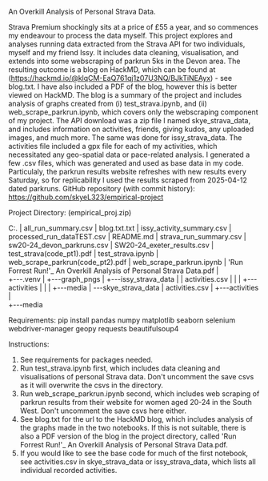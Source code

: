An Overkill Analysis of Personal Strava Data. 

Strava Premium shockingly sits at a price of £55 a year, and so commences my endeavour to process the data myself. 
This project explores and analyses running data extracted from the Strava API for two individuals, myself and my friend Issy. It includes data cleaning, visualisation, and extends into some webscraping of parkrun 5ks in the Devon area. The resulting outcome is a blog on HackMD, which can be found at (https://hackmd.io/@klqCM-EaQ761qj1z07U3NQ/BJkTiNEAyx) - see blog.txt. I have also included a PDF of the blog, however this is better viewed on HackMD. The blog is a summary of the project and includes analysis of graphs created from (i) test_strava.ipynb, and (ii) web_scrape_parkrun.ipynb, which covers only the webscraping component of my project. 
The API download was a zip file I named skye_strava_data, and includes information on activities, friends, giving kudos, any uploaded images, and much more. The same was done for issy_strava_data.
The activities file included a gpx file for each of my activities, which necessitated any geo-spatial data or pace-related analysis.
I generated a few .csv files, which was generated and used as base data in my code. Particulaly, the parkrun results website refreshes with new results every Saturday, so for replicability I used the results scraped from 2025-04-12 dated parkruns. 
GitHub repository (with commit history): https://github.com/skyeL323/empirical-project

Project Directory: (empirical_proj.zip)

C:.
|   all_run_summary.csv
|   blog.txt.txt
|   issy_activity_summary.csv
|   processed_run_dataTEST.csv
|   README.md
|   strava_run_summary.csv
|   sw20-24_devon_parkruns.csv
|   SW20-24_exeter_results.csv
|   test_strava(code_pt1).pdf
|   test_strava.ipynb
|   web_scrape_parkrun(code_pt2).pdf
|   web_scrape_parkrun.ipynb
|  'Run Forrest Run!'_ An Overkill Analysis of Personal Strava Data.pdf
|   
+---.venv
|
+---graph_pngs
|
+---issy_strava_data
|   |   activities.csv
|   |
|   +---activities
|   |
|   +---media
|
\---skye_strava_data
    |   activities.csv
    |
    +---activities
    |      
    +---media
    
    
Requirements:
pip install pandas numpy matplotlib seaborn selenium webdriver-manager geopy requests beautifulsoup4

Instructions: 
1. See requirements for packages needed. 
2. Run test_strava.ipynb first, which includes data cleaning and visualisations of personal Strava data. Don't uncomment the save csvs as it will overwrite the csvs in the directory. 
3. Run web_scrape_parkrun.ipynb second, which includes web scraping of parkrun results from their website for women aged 20-24 in the South West. Don't uncomment the save csvs here either. 
4. See blog.txt for the url to the HackMD blog, which includes analysis of the graphs made in the two notebooks. If this is not suitable, there is also a PDF version of the blog in the project directory, called 'Run Forrest Run!'_ An Overkill Analysis of Personal Strava Data.pdf. 
5. If you would like to see the base code for much of the first notebook, see activities.csv in skye_strava_data or issy_strava_data, which lists all individual recorded activities. 
    
